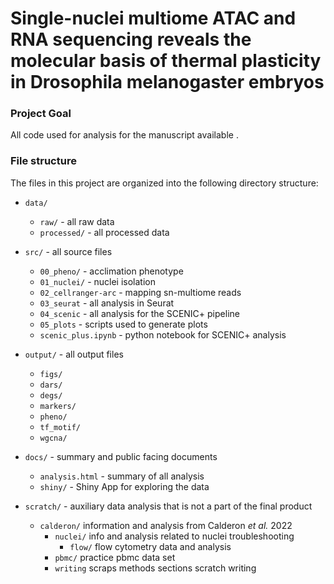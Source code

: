 # Single-nuclei multiome ATAC and RNA sequencing reveals the molecular basis of thermal plasticity in Drosophila melanogaster embryos

### Project Goal

All code used for analysis for the manuscript available <INSERT LINK TO BioRxiv Preprint>.

### File structure

The files in this project are organized into the following directory structure:

- `data/` 
    - `raw/` - all raw data
    - `processed/` - all processed data
    
- `src/` - all source files
    - `00_pheno/` - acclimation phenotype
    - `01_nuclei/` - nuclei isolation
    - `02_cellranger-arc` - mapping sn-multiome reads
    - `03_seurat` - all analysis in Seurat
    - `04_scenic` - all analysis for the SCENIC+ pipeline
    - `05_plots` - scripts used to generate plots
    - `scenic_plus.ipynb` - python notebook for SCENIC+ analysis
    
- `output/` - all output files
    - `figs/`
    - `dars/`
    - `degs/`
    - `markers/`
    - `pheno/`
    - `tf_motif/`
    - `wgcna/`
    
- `docs/` - summary and public facing documents
    - `analysis.html` - summary of all analysis
    - `shiny/` - Shiny App for exploring the data
    
- `scratch/` - auxiliary data analysis that is not a part of the final product
  - `calderon/` information and analysis from Calderon _et al._ 2022
    - `nuclei/` info and analysis related to nuclei troubleshooting
        - `flow/` flow cytometry data and analysis
    - `pbmc/` practice pbmc data set
    - `writing` scraps methods sections scratch writing 

